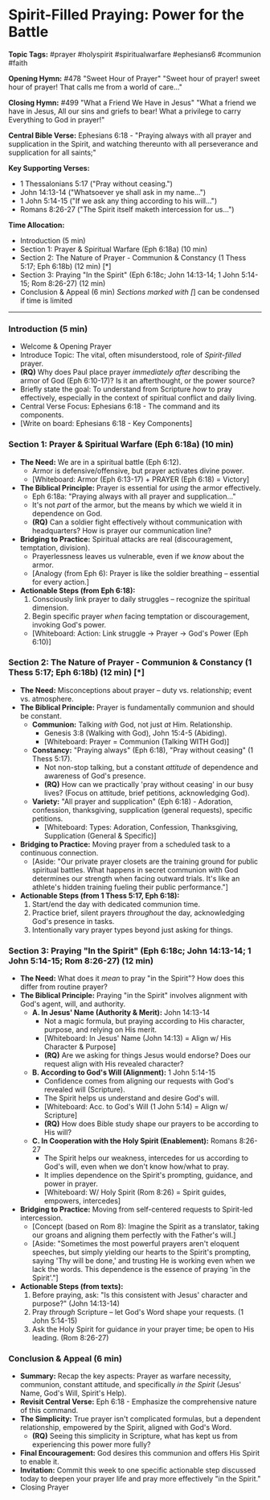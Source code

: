 # Spirit-Filled Praying: Power for the Battle

**Topic Tags:** #prayer #holyspirit #spiritualwarfare #ephesians6 #communion #faith

**Opening Hymn:** #478 "Sweet Hour of Prayer"
"Sweet hour of prayer! sweet hour of prayer! That calls me from a world of care..."

**Closing Hymn:** #499 "What a Friend We Have in Jesus"
"What a friend we have in Jesus, All our sins and griefs to bear! What a privilege to carry Everything to God in prayer!"

**Central Bible Verse:** Ephesians 6:18 - "Praying always with all prayer and supplication in the Spirit, and watching thereunto with all perseverance and supplication for all saints;"

**Key Supporting Verses:**
*   1 Thessalonians 5:17 ("Pray without ceasing.")
*   John 14:13-14 ("Whatsoever ye shall ask in my name...")
*   1 John 5:14-15 ("If we ask any thing according to his will...")
*   Romans 8:26-27 ("The Spirit itself maketh intercession for us...")

**Time Allocation:**
- Introduction (5 min)
- Section 1: Prayer & Spiritual Warfare (Eph 6:18a) (10 min)
- Section 2: The Nature of Prayer - Communion & Constancy (1 Thess 5:17; Eph 6:18b) (12 min) [*]
- Section 3: Praying "In the Spirit" (Eph 6:18c; John 14:13-14; 1 John 5:14-15; Rom 8:26-27) (12 min)
- Conclusion & Appeal (6 min)
*Sections marked with [*] can be condensed if time is limited

---

### Introduction (5 min)
- Welcome & Opening Prayer
- Introduce Topic: The vital, often misunderstood, role of *Spirit-filled* prayer.
- **(RQ)** Why does Paul place prayer *immediately after* describing the armor of God (Eph 6:10-17)? Is it an afterthought, or the power source?
- Briefly state the goal: To understand from Scripture *how* to pray effectively, especially in the context of spiritual conflict and daily living.
- Central Verse Focus: Ephesians 6:18 - The command and its components.
- [Write on board: Ephesians 6:18 - Key Components]

### Section 1: Prayer & Spiritual Warfare (Eph 6:18a) (10 min)
- **The Need:** We are in a spiritual battle (Eph 6:12).
    - Armor is defensive/offensive, but prayer activates divine power.
    - [Whiteboard: Armor (Eph 6:13-17) + PRAYER (Eph 6:18) = Victory]
- **The Biblical Principle:** Prayer is essential for *using* the armor effectively.
    - Eph 6:18a: "Praying always with all prayer and supplication..."
    - It's not *part* of the armor, but the means by which we wield it in dependence on God.
    - **(RQ)** Can a soldier fight effectively without communication with headquarters? How is prayer our communication line?
- **Bridging to Practice:** Spiritual attacks are real (discouragement, temptation, division).
    - Prayerlessness leaves us vulnerable, even if we *know* about the armor.
    - [Analogy (from Eph 6): Prayer is like the soldier breathing – essential for every action.]
- **Actionable Steps (from Eph 6:18):** 
    1.  Consciously link prayer to daily struggles – recognize the spiritual dimension.
    2.  Begin specific prayer *when* facing temptation or discouragement, invoking God's power.
    - [Whiteboard: Action: Link struggle -> Prayer -> God's Power (Eph 6:10)]

### Section 2: The Nature of Prayer - Communion & Constancy (1 Thess 5:17; Eph 6:18b) (12 min) [*]
- **The Need:** Misconceptions about prayer – duty vs. relationship; event vs. atmosphere.
- **The Biblical Principle:** Prayer is fundamentally communion and should be constant.
    - **Communion:** Talking *with* God, not just *at* Him. Relationship.
        - Genesis 3:8 (Walking with God), John 15:4-5 (Abiding).
        - [Whiteboard: Prayer = Communion (Talking WITH God)]
    - **Constancy:** "Praying always" (Eph 6:18), "Pray without ceasing" (1 Thess 5:17).
        - Not non-stop talking, but a constant *attitude* of dependence and awareness of God's presence.
        - **(RQ)** How can we practically 'pray without ceasing' in our busy lives? (Focus on attitude, brief petitions, acknowledging God).
    - **Variety:** "All prayer and supplication" (Eph 6:18) - Adoration, confession, thanksgiving, supplication (general requests), specific petitions.
        - [Whiteboard: Types: Adoration, Confession, Thanksgiving, Supplication (General & Specific)]
- **Bridging to Practice:** Moving prayer from a scheduled task to a continuous connection.
    - [Aside: "Our private prayer closets are the training ground for public spiritual battles. What happens in secret communion with God determines our strength when facing outward trials. It's like an athlete's hidden training fueling their public performance."]
- **Actionable Steps (from 1 Thess 5:17, Eph 6:18):**
    1.  Start/end the day with dedicated communion time.
    2.  Practice brief, silent prayers *throughout* the day, acknowledging God's presence in tasks.
    3.  Intentionally vary prayer types beyond just asking for things.

### Section 3: Praying "In the Spirit" (Eph 6:18c; John 14:13-14; 1 John 5:14-15; Rom 8:26-27) (12 min)
- **The Need:** What does it *mean* to pray "in the Spirit"? How does this differ from routine prayer?
- **The Biblical Principle:** Praying "in the Spirit" involves alignment with God's agent, will, and authority.
    - **A. In Jesus' Name (Authority & Merit):** John 14:13-14
        - Not a magic formula, but praying according to His character, purpose, and relying on His merit.
        - [Whiteboard: In Jesus' Name (John 14:13) = Align w/ His Character & Purpose]
        - **(RQ)** Are we asking for things Jesus would endorse? Does our request align with His revealed character?
    - **B. According to God's Will (Alignment):** 1 John 5:14-15
        - Confidence comes from aligning our requests with God's revealed will (Scripture).
        - The Spirit helps us understand and desire God's will.
        - [Whiteboard: Acc. to God's Will (1 John 5:14) = Align w/ Scripture]
        - **(RQ)** How does Bible study shape our prayers to be according to His will?
    - **C. In Cooperation with the Holy Spirit (Enablement):** Romans 8:26-27
        - The Spirit helps our weakness, intercedes for us according to God's will, even when we don't know how/what to pray.
        - It implies dependence on the Spirit's prompting, guidance, and power in prayer.
        - [Whiteboard: W/ Holy Spirit (Rom 8:26) = Spirit guides, empowers, intercedes]
- **Bridging to Practice:** Moving from self-centered requests to Spirit-led intercession.
    - [Concept (based on Rom 8): Imagine the Spirit as a translator, taking our groans and aligning them perfectly with the Father's will.]
    - [Aside: "Sometimes the most powerful prayers aren't eloquent speeches, but simply yielding our hearts to the Spirit's prompting, saying 'Thy will be done,' and trusting He is working even when we lack the words. This dependence is the essence of praying 'in the Spirit'."] 
- **Actionable Steps (from texts):**
    1.  Before praying, ask: "Is this consistent with Jesus' character and purpose?" (John 14:13-14)
    2.  Pray *through* Scripture – let God's Word shape your requests. (1 John 5:14-15)
    3.  Ask the Holy Spirit for guidance *in* your prayer time; be open to His leading. (Rom 8:26-27)

### Conclusion & Appeal (6 min)
- **Summary:** Recap the key aspects: Prayer as warfare necessity, communion, constant attitude, and specifically *in the Spirit* (Jesus' Name, God's Will, Spirit's Help).
- **Revisit Central Verse:** Eph 6:18 - Emphasize the comprehensive nature of this command.
- **The Simplicity:** True prayer isn't complicated formulas, but a dependent relationship, empowered by the Spirit, aligned with God's Word.
    - **(RQ)** Seeing this simplicity in Scripture, what has kept us from experiencing this power more fully?
- **Final Encouragement:** God desires this communion and offers His Spirit to enable it.
- **Invitation:** Commit this week to one specific actionable step discussed today to deepen your prayer life and pray more effectively "in the Spirit."
- Closing Prayer